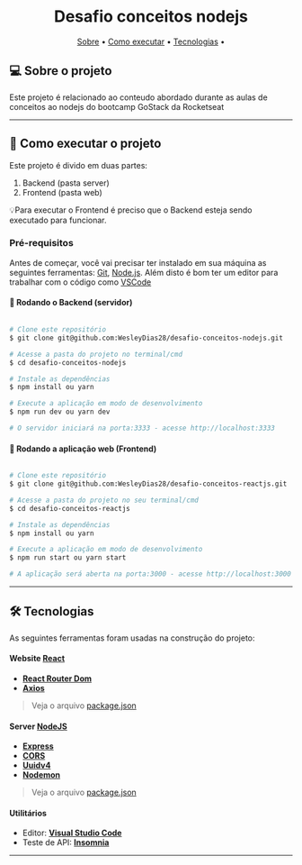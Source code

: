 <h1 align="center">Desafio conceitos nodejs</h1>

<p align="center">
 <a href="#-sobre-o-projeto">Sobre</a> •
 <a href="#-como-executar-o-projeto">Como executar</a> • 
 <a href="#-tecnologias">Tecnologias</a> • 
</p>


## 💻 Sobre o projeto

Este projeto é relacionado ao conteudo abordado durante as aulas de conceitos ao nodejs do bootcamp GoStack da Rocketseat

---


## 🚀 Como executar o projeto

Este projeto é divido em duas partes:
1. Backend (pasta server) 
2. Frontend (pasta web)

💡Para executar o Frontend é preciso que o Backend esteja sendo executado para funcionar.

### Pré-requisitos

Antes de começar, você vai precisar ter instalado em sua máquina as seguintes ferramentas:
[Git](https://git-scm.com), [Node.js](https://nodejs.org/en/). 
Além disto é bom ter um editor para trabalhar com o código como [VSCode](https://code.visualstudio.com/)

#### 🎲 Rodando o Backend (servidor)

```bash

# Clone este repositório
$ git clone git@github.com:WesleyDias28/desafio-conceitos-nodejs.git

# Acesse a pasta do projeto no terminal/cmd
$ cd desafio-conceitos-nodejs

# Instale as dependências
$ npm install ou yarn

# Execute a aplicação em modo de desenvolvimento
$ npm run dev ou yarn dev

# O servidor iniciará na porta:3333 - acesse http://localhost:3333 

```

#### 🧭 Rodando a aplicação web (Frontend)

```bash

# Clone este repositório
$ git clone git@github.com:WesleyDias28/desafio-conceitos-reactjs.git

# Acesse a pasta do projeto no seu terminal/cmd
$ cd desafio-conceitos-reactjs

# Instale as dependências
$ npm install ou yarn

# Execute a aplicação em modo de desenvolvimento
$ npm run start ou yarn start

# A aplicação será aberta na porta:3000 - acesse http://localhost:3000

```

---

## 🛠 Tecnologias

As seguintes ferramentas foram usadas na construção do projeto:

#### **Website**  [React](https://reactjs.org/)

-   **[React Router Dom](https://github.com/ReactTraining/react-router/tree/master/packages/react-router-dom)**
-   **[Axios](https://github.com/axios/axios)**

> Veja o arquivo  [package.json](https://github.com/WesleyDias28/desafio-conceitos-reactjs/blob/master/package.json)

#### **Server**  [NodeJS](https://nodejs.org/en/) 

-   **[Express](https://expressjs.com/)**
-   **[CORS](https://expressjs.com/en/resources/middleware/cors.html)**
-   **[Uuidv4](https://github.com/thenativeweb/uuidv4)**
-   **[Nodemon](https://github.com/remy/nodemon)**


> Veja o arquivo  [package.json](https://github.com/WesleyDias28/desafio-conceitos-nodejs/blob/master/package.json)


#### **Utilitários**

-   Editor:  **[Visual Studio Code](https://code.visualstudio.com/)**
-   Teste de API:  **[Insomnia](https://insomnia.rest/)**



---
